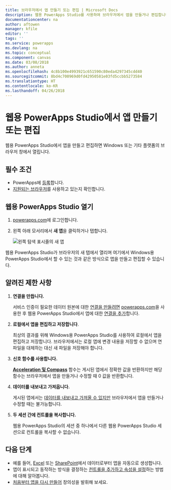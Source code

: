 ```yaml
---
title: 브라우저에서 앱 만들기 또는 편집 | Microsoft Docs
description: 웹용 PowerApps Studio를 사용하여 브라우저에서 앱을 만들거나 편집합니다.
documentationcenter: na
author: aftowen
manager: kfile
editor: ''
tags: ''
ms.service: powerapps
ms.devlang: na
ms.topic: conceptual
ms.component: canvas
ms.date: 03/08/2018
ms.author: anneta
ms.openlocfilehash: 4c8b100e4993921c651590c80eda4297345cdd40
ms.sourcegitcommit: 8bd4c700969d0fd42950581e03fd5ccbb5273584
ms.translationtype: HT
ms.contentlocale: ko-KR
ms.lasthandoff: 04/26/2018
---
```

# <a name="create-or-edit-apps-in-powerapps-studio-for-web"></a>웹용 PowerApps Studio에서 앱 만들기 또는 편집
웹용 PowerApps Studio에서 앱을 만들고 편집하면 Windows 또는 기타 플랫폼의 브라우저 창에서 열립니다.

## <a name="prerequisites"></a>필수 조건
* PowerApps에 [등록](../signup-for-powerapps.md)합니다.
* [지원되는 브라우저](limits-and-config.md#supported-browsers-for-powerapps-studio-for-web)를 사용하고 있는지 확인합니다.

## <a name="open-powerapps-studio-for-web"></a>웹용 PowerApps Studio 열기
1. [powerapps.com](http://go.microsoft.com/fwlink/p/?LinkId=708209)에 로그인합니다.
2. 왼쪽 아래 모서리에서 **새 앱**을 클릭하거나 탭합니다.

    ![왼쪽 탐색 표시줄의 새 앱](./media/create-app-browser/left-nav.png)

웹용 PowerApps Studio가 브라우저의 새 탭에서 열리며 여기에서 Windows용 PowerApps Studio에서 할 수 있는 것과 같은 방식으로 앱을 만들고 편집할 수 있습니다.

## <a name="known-limitations"></a>알려진 제한 사항
1. **연결을 만듭니다.**

    서비스 인증이 필요한 데이터 원본에 대한 [연결을 만들려면](add-manage-connections.md) [powerapps.com](https://web.powerapps.com)을 사용한 후 웹용 PowerApps Studio에서 앱에 대한 [연결을 추가](add-data-connection.md)합니다.
2. **로컬에서 앱을 편집하고 저장합니다**.

    최상의 결과를 위해 Windows용 PowerApps Studio를 사용하여 로컬에서 앱을 편집하고 저장합니다. 브라우저에서는 로컬 앱에 변경 내용을 저장할 수 없으며 연 파일을 대체하는 대신 새 파일을 저장해야 합니다.
3. **신호 함수를 사용합니다.**

    **[Acceleration 및 Compass](functions/signals.md)** 함수는 게시된 앱에서 정확한 값을 반환하지만 해당 함수는 브라우저에서 앱을 만들거나 수정할 때 0 값을 반환합니다.
4. **데이터를 내보내고 가져옵니다.**

    게시된 앱에서는 [데이터를 내보내고 가져올 수 있지만](controls/control-export-import.md) 브라우저에서 앱을 만들거나 수정할 때는 불가능합니다.
5. **두 세션 간에 컨트롤을 복사합니다.**

    웹용 PowerApps Studio의 세션 중 하나에서 다른 웹용 PowerApps Studio 세션으로 컨트롤을 복사할 수 없습니다.

## <a name="next-steps"></a>다음 단계
* 예를 들어, [Excel](get-started-create-from-data.md) 또는 [SharePoint](app-from-sharepoint.md)에서 데이터로부터 앱을 자동으로 생성합니다.
* 앱이 표시되고 동작하는 방식을 결정하는 [컨트롤을 추가하고 속성을 설정](add-configure-controls.md)하는 방법에 대해 알아봅니다.
* [처음부터 앱을 다시 만들어](get-started-create-from-blank.md) 창의성을 발휘해 보세요.
